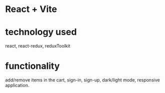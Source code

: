 # React + Vite
# technology used
react, react-redux, reduxToolkit
# functionality
add/remove items in the cart, sign-in, sign-up, dark/light mode, responsive application.
